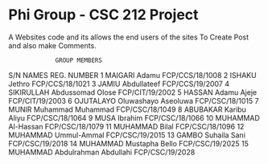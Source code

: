 # Phi Group - CSC 212 Project
A Websites code and its allows the end users of the sites To Create Post and also make Comments. 

                 GROUP MEMBERS
S/N          NAMES            REG. NUMBER
1 MAIGARI Adamu FCP/CCS/18/1008
2 ISHAKU Jethro FCP/CCS/18/1021
3 JAMIU Abdullateef FCP/CCS/19/2007
4 SIKIRULLAH Abdussomad Olose FCP/CIT/19/2002
5 HASSAN Adamu Ajeje FCP/CIT/19/2003
6 OJUTALAYO Oluwashayo Aseoluwa FCP/CSC/18/1015
7 MUNIR Muhammad Muhammad FCP/CSC/18/1049
8 ABUBAKAR Karibu Aliyu FCP/CSC/18/1064
9 MUSA Ibrahim FCP/CSC/18/1066 
10 MUHAMMAD Al-Hassan FCP/CSC/18/1079
11 MUHAMMAD Bilal FCP/CSC/18/1096
12 MUHAMMAD Ummul-Ammal FCP/CSC/19/2015
13 GAMBO Suhaila Sani FCP/CSC/19/2018
14 MUHAMMAD Mustapha Bello FCP/CSC/19/2025
15 MUHAMMAD Abdulrahman Abdullahi FCP/CSC/19/2028

